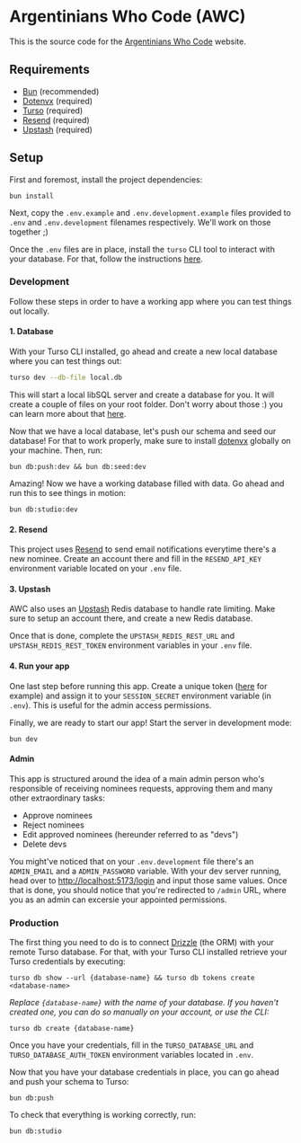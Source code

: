 # Argentinians Who Code (AWC)

This is the source code for the [Argentinians Who
Code](https://argentinianswhocode.dev) website.

## Requirements

- [Bun](https://bun.sh) (recommended)
- [Dotenvx](https://dotenvx.com/) (required)
- [Turso](https://turso.tech) (required)
- [Resend](https://resend.com/overview) (required)
- [Upstash](https://upstash.com) (required)

## Setup

First and foremost, install the project dependencies:

```shell
bun install
```

Next, copy the `.env.example` and `.env.development.example` files provided to
`.env` and `.env.development` filenames respectively. We'll work on those
together ;)

Once the `.env` files are in place, install the `turso` CLI tool to interact
with your database. For that, follow the instructions
[here](https://docs.turso.tech/cli/introduction).

### Development

Follow these steps in order to have a working app where you can test things out
locally.

#### 1. Database

With your Turso CLI installed, go ahead and create a new local database where
you can test things out:

```bash
turso dev --db-file local.db
```

This will start a local libSQL server and create a database for you. It will
create a couple of files on your root folder. Don't worry about those :) you can
learn more about that [here](https://docs.turso.tech/local-development).

Now that we have a local database, let's push our schema and seed our database!
For that to work properly, make sure to install [dotenvx](https://dotenvx.com)
globally on your machine. Then, run:

```shell
bun db:push:dev && bun db:seed:dev
```

Amazing! Now we have a working database filled with data. Go ahead and run this
to see things in motion:

```shell
bun db:studio:dev
```

#### 2. Resend

This project uses [Resend](https://resend.com) to send email notifications
everytime there's a new nominee. Create an account there and fill in the
`RESEND_API_KEY` environment variable located on your `.env` file.

#### 3. Upstash

AWC also uses an [Upstash](https://upstash.com) Redis database to handle rate
limiting. Make sure to setup an account there, and create a new Redis database.

Once that is done, complete the `UPSTASH_REDIS_REST_URL` and
`UPSTASH_REDIS_REST_TOKEN` environment variables in your `.env` file.

#### 4. Run your app

One last step before running this app. Create a unique token
([here](https://it-tools.tech/token-generator) for example) and assign it to
your `SESSION_SECRET` environment variable (in `.env`). This is useful for the
admin access permissions.

Finally, we are ready to start our app! Start the server in development mode:

```shellscript
bun dev
```

#### Admin

This app is structured around the idea of a main admin person who's responsible
of receiving nominees requests, approving them and many other extraordinary
tasks:

- Approve nominees
- Reject nominees
- Edit approved nominees (hereunder referred to as "devs")
- Delete devs

You might've noticed that on your `.env.development` file there's an
`ADMIN_EMAIL` and a `ADMIN_PASSWORD` variable. With your dev server running,
head over to [http://localhost:5173/login](http://localhost:5173/login) and
input those same values. Once that is done, you should notice that you're
redirected to `/admin` URL, where you as an admin can excersie your appointed
permissions.

### Production

The first thing you need to do is to connect [Drizzle](https://orm.drizzle.team)
(the ORM) with your remote Turso database. For that, with your Turso CLI
installed retrieve your Turso credentials by executing:

```shellscript
turso db show --url {database-name} && turso db tokens create <database-name>
```

_Replace `{database-name}` with the name of your database. If you haven't
created one, you can do so manually on your account, or use the CLI:_

```shellscript
turso db create {database-name}
```

Once you have your credentials, fill in the `TURSO_DATABASE_URL` and
`TURSO_DATABASE_AUTH_TOKEN` environment variables located in `.env`.

Now that you have your database credentials in place, you can go ahead and push
your schema to Turso:

```shellscript
bun db:push
```

To check that everything is working correctly, run:

```shellscript
bun db:studio
```
